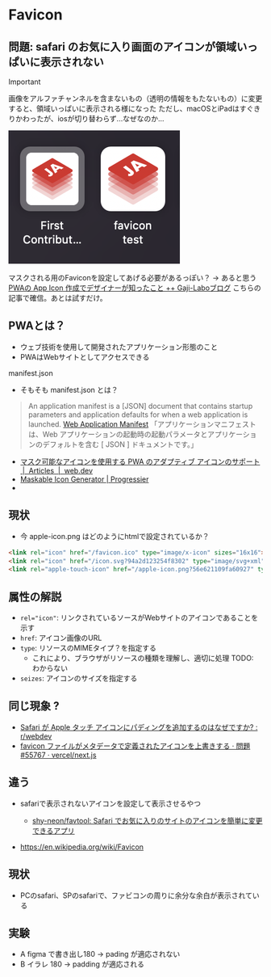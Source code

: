 # Favicon

## 問題: safari のお気に入り画面のアイコンが領域いっぱいに表示されない

> [!IMPORTANT]
> 画像をアルファチャンネルを含まないもの（透明の情報をもたないもの）に変更すると、領域いっぱいに表示される様になった
> ただし、macOSとiPadはすぐきりかわったが、iosが切り替わらず...なぜなのか...

![画像](../assets/favicon-safari-padding.png)

マスクされる用のFaviconを設定してあげる必要があるっぽい？ -> あると思う
[PWAの App Icon 作成でデザイナーが知ったこと ++ Gaji-Laboブログ](https://www.gaji.jp/blog/2023/06/20/16156/)
こちらの記事で確信。あとは試すだけ。

## PWAとは？
  - ウェブ技術を使用して開発されたアプリケーション形態のこと
  - PWAはWebサイトとしてアクセスできる

manifest.json
- そもそも manifest.json とは？
> An application manifest is a [JSON] document that contains startup parameters and application defaults for when a web application is launched.
> [Web Application Manifest](https://www.w3.org/TR/appmanifest/#web-application-manifest)
> 「アプリケーションマニフェストは、Web アプリケーションの起動時の起動パラメータとアプリケーションのデフォルトを含む [ JSON ] ドキュメントです。」
- [マスク可能なアイコンを使用する PWA のアダプティブ アイコンのサポート  |  Articles  |  web.dev](https://web.dev/articles/maskable-icon?hl=ja)
- [Maskable Icon Generator | Progressier](https://progressier.com/maskable-icons-editor)
-

## 現状
- 今 apple-icon.png はどのようにhtmlで設定されているか？
```html
<link rel="icon" href="/favicon.ico" type="image/x-icon" sizes="16x16">
<link rel="icon" href="/icon.svg?94a2d123254f8302" type="image/svg+xml" sizes="any">
<link rel="apple-touch-icon" href="/apple-icon.png?56e621109fa60927" type="image/png" sizes="256x256">
```

## 属性の解説
- `rel="icon"`: リンクされているソースがWebサイトのアイコンであることを示す
- `href`: アイコン画像のURL
- `type`: リソースのMIMEタイプ？を指定する
  - これにより、ブラウザがリソースの種類を理解し、適切に処理 TODO: わからない
- `seizes`: アイコンのサイズを指定する

## 同じ現象 ?
- [Safari が Apple タッチ アイコンにパディングを追加するのはなぜですか? : r/webdev](https://www.reddit.com/r/webdev/comments/1bzm1dv/why_safari_adds_padding_to_my_apple_touch_icon/)
- [favicon ファイルがメタデータで定義されたアイコンを上書きする · 問題 #55767 · vercel/next.js](https://github.com/vercel/next.js/issues/55767)

## 違う
- safariで表示されないアイコンを設定して表示させるやつ
  - [shy-neon/favtool: Safari でお気に入りのサイトのアイコンを簡単に変更できるアプリ](https://github.com/shy-neon/favtool)

- https://en.wikipedia.org/wiki/Favicon

## 現状
- PCのsafari、SPのsafariで、ファビコンの周りに余分な余白が表示されている

## 実験
- A figma で書き出し180 -> pading が適応されない
- B イラレ 180 -> padding が適応される

